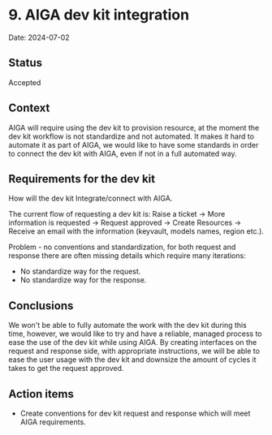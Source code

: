 # 9. AIGA dev kit integration

Date: 2024-07-02

## Status

Accepted

## Context

AIGA will require using the dev kit to provision resource, at the moment the dev kit workflow is not standardize and not automated.
It makes it hard to automate it as part of AIGA, we would like to have some standards in order to connect the dev kit with AIGA, even if not in a full automated way.

## Requirements for the dev kit

How will the dev kit Integrate/connect with AIGA.

The current flow of requesting a dev kit is:
Raise a ticket -> More information is requested -> Request approved -> Create Resources -> Receive an email with the information (keyvault, models names, region etc.).

Problem - no conventions and standardization, for both request and response there are often missing details which require many iterations:

- No standardize way for the request.
- No standardize way for the response.

## Conclusions

We won't be able to fully automate the work with the dev kit during this time, however, we would like to try and have a reliable, managed process to ease the use of the dev kit while using AIGA.
By creating interfaces on the request and response side, with appropriate instructions, we will be able to ease the user usage with the dev kit and downsize the amount of cycles it takes to get the request approved.

## Action items

- Create conventions for dev kit request and response which will meet AIGA requirements.
